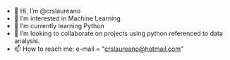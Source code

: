 - 👋 Hi, I’m @crslaureano
- 👀 I’m interested in Machine Learning
- 🌱 I’m currently learning Python
- 💞️ I’m looking to collaborate on projects using python referenced to data analysis.
- 📫 How to reach me: e-mail = "crslaureano@hotmail.com"

<!---
crslaureano/crslaureano is a ✨ special ✨ repository because its `README.md` (this file) appears on your GitHub profile.
You can click the Preview link to take a look at your changes.
--->
